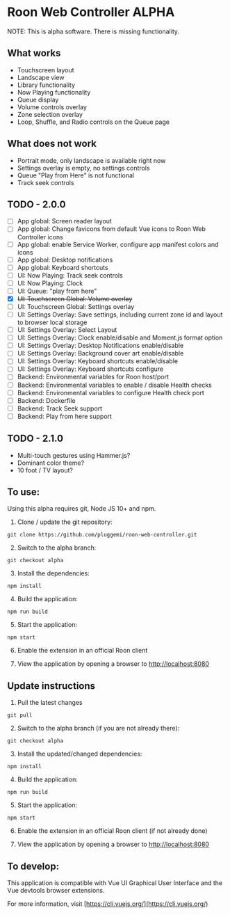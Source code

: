 # Roon Web Controller ALPHA

NOTE: This is alpha software. There is missing functionality.

## What works

- Touchscreen layout
- Landscape view
- Library functionality
- Now Playing functionality
- Queue display
- Volume controls overlay
- Zone selection overlay
- Loop, Shuffle, and Radio controls on the Queue page

## What does not work

- Portrait mode, only landscape is available right now
- Settings overlay is empty, no settings controls
- Queue "Play from Here" is not functional
- Track seek controls

## TODO - 2.0.0

- [ ] App global: Screen reader layout
- [ ] App global: Change favicons from default Vue icons to Roon Web Controller icons
- [ ] App global: enable Service Worker, configure app manifest colors and icons
- [ ] App global: Desktop notifications
- [ ] App global: Keyboard shortcuts
- [ ] UI: Now Playing: Track seek controls
- [ ] UI: Now Playing: Clock
- [ ] UI: Queue: "play from here"
- [x] ~~UI: Touchscreen Global: Volume overlay~~
- [ ] UI: Touchscreen Global: Settings overlay
- [ ] UI: Settings Overlay: Save settings, including current zone id and layout to browser local storage
- [ ] UI: Settings Overlay: Select Layout
- [ ] UI: Settings Overlay: Clock enable/disable and Moment.js format option
- [ ] UI: Settings Overlay: Desktop Notifications enable/disable
- [ ] UI: Settings Overlay: Background cover art enable/disable
- [ ] UI: Settings Overlay: Keyboard shortcuts enable/disable
- [ ] UI: Settings Overlay: Keyboard shortcuts configure
- [ ] Backend: Environmental variables for Roon host/port
- [ ] Backend: Environmental variables to enable / disable Health checks
- [ ] Backend: Environmental variables to configure Health check port
- [ ] Backend: Dockerfile
- [ ] Backend: Track Seek support
- [ ] Backend: Play from here support

## TODO - 2.1.0

- Multi-touch gestures using Hammer.js?
- Dominant color theme?
- 10 foot / TV layout?

## To use:

Using this alpha requires git, Node JS 10+ and npm.

1. Clone / update the git repository:

`git clone https://github.com/pluggemi/roon-web-controller.git`

2. Switch to the alpha branch:

`git checkout alpha`

3. Install the dependencies:

`npm install`

4. Build the application:

`npm run build`

5. Start the application:

`npm start`

6. Enable the extension in an official Roon client

7. View the application by opening a browser to [http://localhost:8080](http://localhost:8080)

## Update instructions
1. Pull the latest changes

  `git pull`

  2. Switch to the alpha branch (if you are not already there):

  `git checkout alpha`

  3. Install the updated/changed dependencies:

  `npm install`

  4. Build the application:

  `npm run build`

  5. Start the application:

  `npm start`

  6. Enable the extension in an official Roon client (if not already done)

  7. View the application by opening a browser to [http://localhost:8080](http://localhost:8080)

## To develop:

This application is compatible with Vue UI Graphical User Interface and the Vue devtools browser extensions.

For more information, visit [https://cli.vuejs.org/](https://cli.vuejs.org/)
